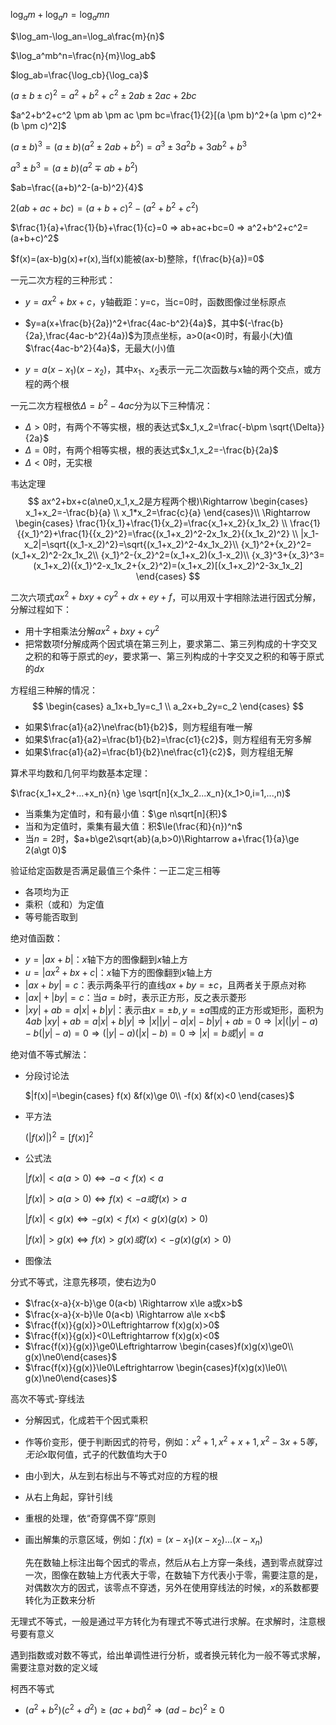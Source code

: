 $\log_am+\log_an=\log_amn$

$\log_am-\log_an=\log_a\frac{m}{n}$

$\log_a^mb^n=\frac{n}{m}\log_ab$

$log_ab=\frac{\log_cb}{\log_ca}$



$(a \pm b \pm c)^2=a^2+b^2+c^2 \pm 2ab \pm 2ac+2bc$

$a^2+b^2+c^2 \pm ab \pm ac \pm bc=\frac{1}{2}[(a \pm b)^2+(a \pm c)^2+(b \pm c)^2]$

$(a \pm b)^3=(a \pm b)(a^2 \pm 2ab+b^2)=a^3 \pm 3a^2b+3ab^2+b^3$

$a^3 \pm b^3=(a \pm b)(a^2 \mp ab+b^2)$

 $ab=\frac{(a+b)^2-(a-b)^2}{4}$

$2(ab+ac+bc)=(a+b+c)^2-(a^2+b^2+c^2)$

$\frac{1}{a}+\frac{1}{b}+\frac{1}{c}=0 => ab+ac+bc=0 => a^2+b^2+c^2=(a+b+c)^2$

$f(x)=(ax-b)g(x)+r(x),当f(x)能被(ax-b)整除，f(\frac{b}{a})=0$



一元二次方程的三种形式：

- $y=ax^2+bx+c$，y轴截距：y=c，当c=0时，函数图像过坐标原点

- $y=a(x+\frac{b}{2a})^2+\frac{4ac-b^2}{4a}$，其中$(-\frac{b}{2a},\frac{4ac-b^2}{4a})$为顶点坐标，a>0(a<0)时，有最小(大)值$\frac{4ac-b^2}{4a}$，无最大(小)值

- $y=a(x-x_1)(x-x_2)$，其中$x_1$、$x_2$表示一元二次函数与x轴的两个交点，或方程的两个根

一元二次方程根依$\Delta=b^2-4ac$分为以下三种情况：

- $\Delta>0$时，有两个不等实根，根的表达式$x_1,x_2=\frac{-b\pm \sqrt{\Delta}}{2a}$
- $\Delta=0$时，有两个相等实根，根的表达式$x_1,x_2=-\frac{b}{2a}$
- $\Delta<0$时，无实根



韦达定理
$$
ax^2+bx+c(a\ne0,x_1,x_2是方程两个根)\Rightarrow 
\begin{cases}
x_1+x_2=-\frac{b}{a} \\
x_1*x_2=\frac{c}{a}
\end{cases}\\ \Rightarrow
\begin{cases}
\frac{1}{x_1}+\frac{1}{x_2}=\frac{x_1+x_2}{x_1x_2} \\
\frac{1}{{x_1}^2}+\frac{1}{{x_2}^2}=\frac{(x_1+x_2)^2-2x_1x_2}{(x_1x_2)^2} \\
|x_1-x_2|=\sqrt{(x_1-x_2)^2}=\sqrt{(x_1+x_2)^2-4x_1x_2}\\
{x_1}^2+{x_2}^2=(x_1+x_2)^2-2x_1x_2\\
{x_1}^2-{x_2}^2=(x_1+x_2)(x_1-x_2)\\
{x_3}^3+{x_3}^3=(x_1+x_2)({x_1}^2-x_1x_2+{x_2}^2)=(x_1+x_2)[(x_1+x_2)^2-3x_1x_2]
\end{cases}
$$


二次六项式$ax^2+bxy+cy^2+dx+ey+f$，可以用双十字相除法进行因式分解，分解过程如下：

- 用十字相乘法分解$ax^2+bxy+cy^2$
- 把常数项f分解成两个因式填在第三列上，要求第二、第三列构成的十字交叉之积的和等于原式的$ey$，要求第一、第三列构成的十字交叉之积的和等于原式的$dx$



方程组三种解的情况：
$$
\begin{cases}
a_1x+b_1y=c_1 \\
a_2x+b_2y=c_2
\end{cases}
$$

- 如果$\frac{a1}{a2}\ne\frac{b1}{b2}$，则方程组有唯一解
- 如果$\frac{a1}{a2}=\frac{b1}{b2}=\frac{c1}{c2}$，则方程组有无穷多解
- 如果$\frac{a1}{a2}=\frac{b1}{b2}\ne\frac{c1}{c2}$，则方程组无解



算术平均数和几何平均数基本定理：

$\frac{x_1+x_2+...+x_n}{n} \ge \sqrt[n]{x_1x_2...x_n}(x_1>0,i=1,...,n)$

- 当乘集为定值时，和有最小值：$\ge n\sqrt[n]{积}$
- 当和为定值时，乘集有最大值：积$\le(\frac{和}{n})^n$
- 当$n=2$时，$a+b\ge2\sqrt{ab}(a,b>0)\Rightarrow a+\frac{1}{a}\ge 2(a\gt 0)$

验证给定函数是否满足最值三个条件：一正二定三相等

- 各项均为正
- 乘积（或和）为定值
- 等号能否取到



绝对值函数：

- $y=|ax+b|$：$x$轴下方的图像翻到$x$轴上方
- $u=|ax^2+bx+c|$：$x$轴下方的图像翻到$x$轴上方
- $|ax+by|=c$：表示两条平行的直线$ax+by=\pm c$，且两者关于原点对称
- $|ax|+|by|=c$：当$a=b$时，表示正方形，反之表示菱形
- $|xy|+ab=a|x|+b|y|$：表示由$x=\pm b,y=\pm a$围成的正方形或矩形，面积为$4ab$
  $|xy|+ab=a|x|+b|y| \Rightarrow |x||y|-a|x|-b|y|+ab=0 \Rightarrow |x|(|y|-a)-b(|y|-a)=0 \Rightarrow (|y|-a)(|x|-b)=0\Rightarrow |x|=b或|y|=a$

 绝对值不等式解法：

- 分段讨论法

  $|f(x)|=\begin{cases} f(x) &f(x)\ge 0\\ -f(x) &f(x)<0 \end{cases}$

- 平方法

  $(|f(x)|)^2=[f(x)]^2$

- 公式法

  $|f(x)|<a(a>0)\Leftrightarrow -a<f(x)<a$

  $|f(x)|>a(a>0)\Leftrightarrow f(x)<-a 或 f(x)>a$

  $|f(x)|<g(x)\Leftrightarrow -g(x)<f(x)<g(x)(g(x)>0)$

  $|f(x)|>g(x)\Leftrightarrow f(x)>g(x)或f(x)<-g(x)(g(x)>0)$

- 图像法



分式不等式，注意先移项，使右边为0

- $\frac{x-a}{x-b}\ge 0(a<b) \Rightarrow x\le a或x>b$
- $\frac{x-a}{x-b}\le 0(a<b) \Rightarrow a\le x<b$
- $\frac{f(x)}{g(x)}>0\Leftrightarrow f(x)g(x)>0$
- $\frac{f(x)}{g(x)}<0\Leftrightarrow f(x)g(x)<0$
- $\frac{f(x)}{g(x)}\ge0\Leftrightarrow \begin{cases}f(x)g(x)\ge0\\ g(x)\ne0\end{cases}$
- $\frac{f(x)}{g(x)}\le0\Leftrightarrow \begin{cases}f(x)g(x)\le0\\ g(x)\ne0\end{cases}$

高次不等式-穿线法

- 分解因式，化成若干个因式乘积

- 作等价变形，便于判断因式的符号，例如：$x^2+1,x^2+x+1,x^2-3x+5等，无论$$x$取何值，式子的代数值均大于0

- 由小到大，从左到右标出与不等式对应的方程的根

- 从右上角起，穿针引线

- 重根的处理，依“奇穿偶不穿”原则

- 画出解集的示意区域，例如：$f(x)=(x-x_1)(x-x_2)...(x-x_n)$

  先在数轴上标注出每个因式的零点，然后从右上方穿一条线，遇到零点就穿过一次，图像在数轴上方代表大于零，在数轴下方代表小于零，需要注意的是，对偶数次方的因式，该零点不穿透，另外在使用穿线法的时候，$x$的系数都要转化为正数来分析

无理式不等式，一般是通过平方转化为有理式不等式进行求解。在求解时，注意根号要有意义

遇到指数或对数不等式，给出单调性进行分析，或者换元转化为一般不等式求解，需要注意对数的定义域

柯西不等式

- $(a^2+b^2)(c^2+d^2)\ge(ac+bd)^2\Rightarrow(ad-bc)^2\ge0$